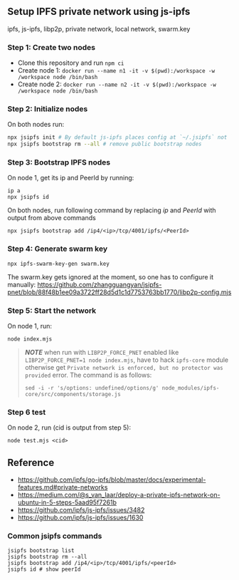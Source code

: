 ## Setup IPFS private network using js-ipfs
ipfs, js-ipfs, libp2p, private network, local network, swarm.key

### Step 1: Create two nodes

- Clone this repository and run `npm ci`
- Create node 1: `docker run --name n1 -it -v $(pwd):/workspace -w /workspace node /bin/bash`
- Create node 2: `docker run --name n2 -it -v $(pwd):/workspace -w /workspace node /bin/bash`

### Step 2: Initialize nodes

On both nodes run:

```bash
npx jsipfs init # By default js-ipfs places config at `~/.jsipfs` not `~/.ipfs`
npx jsipfs bootstrap rm --all # remove public bootstrap nodes
```
### Step 3: Bootstrap IPFS nodes

On node 1, get its ip and PeerId by running:

```
ip a
npx jsipfs id
```

On both nodes, run following command by replacing *ip* and *PeerId* with output from above commands

```
npx jsipfs bootstrap add /ip4/<ip>/tcp/4001/ipfs/<PeerId>
```

### Step 4: Generate swarm key
```
npx ipfs-swarm-key-gen swarm.key
```
The swarm.key gets ignored at the moment, so one has to configure it manually: <https://github.com/zhangguangyan/jsipfs-pnet/blob/88f48b1ee09a3722ff28d5d1c1d7753763bb1770/libp2p-config.mjs>

### Step 5: Start the network

On node 1, run:

```
node index.mjs
```
> **_NOTE_** when run with `LIBP2P_FORCE_PNET` enabled like `LIBP2P_FORCE_PNET=1 node index.mjs`, have to hack `ipfs-core` module otherwise get `Private network is enforced, but no protector was provided` error. The command is as follows:
>```
>sed -i -r 's/options: undefined/options/g' node_modules/ipfs-core/src/components/storage.js
>```
### Step 6 test

On node 2, run (cid is output from step 5):

```
node test.mjs <cid>
```

## Reference

- <https://github.com/ipfs/go-ipfs/blob/master/docs/experimental-features.md#private-networks>
- <https://medium.com/@s_van_laar/deploy-a-private-ipfs-network-on-ubuntu-in-5-steps-5aad95f7261b>
- <https://github.com/ipfs/js-ipfs/issues/3482>
- <https://github.com/ipfs/js-ipfs/issues/1630>

### Common jsipfs commands

```
jsipfs bootstrap list
jsipfs bootstrap rm --all
jsipfs bootstrap add /ip4/<ip>/tcp/4001/ipfs/<peerId>
jsipfs id # show peerId
```